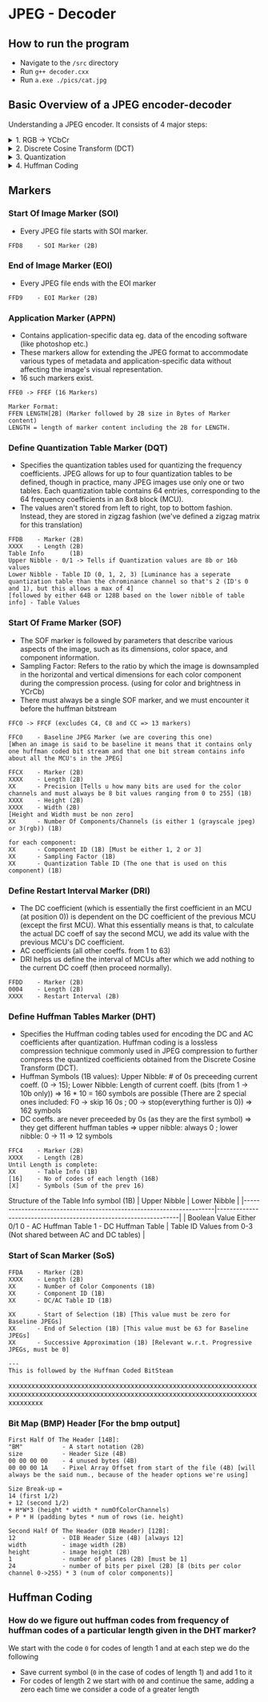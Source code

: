 # JPEG - Decoder

## How to run the program

- Navigate to the `/src` directory
- Run `g++ decoder.cxx`
- Run `a.exe ./pics/cat.jpg`

## Basic Overview of a JPEG encoder-decoder
Understanding a JPEG encoder. It consists of 4 major steps:

<details>
<summary>1. RGB → YCbCr</summary>

- YCbCr color space separates luminance (Y) from chrominance (Cb and Cr), allowing for more efficient compression. Human vision is more sensitive to changes in brightness (luminance) than to changes in color (chrominance). By subsampling the chrominance channels (Cb and Cr), JPEG encoders can reduce the data needed to represent the image while preserving visual quality.


- The image is broken up into 8x8 blocks of pixels called MCUs (minimum coded units). Since we have 3 channels (Y, Cr, Cb), we will have 3 sets of MCUs. These MCUs can be treated as individual MCUs and further steps can be performed on them.

</details>

<details>
<summary>2. Discrete Cosine Transform (DCT)</summary>

- Converts image from spatial domain -> frequency domain
- low-frequency images? -> when pixels are very similar to their neighbors ; high-frequency images? -> when pixels are very different from their neighbors
- Human visual perception is less sensitive to changes in high-frequency information compared to low-frequency information
- The DCT tends to concentrate most of the image energy in a small number of low-frequency coefficients, while high-frequency coefficients represent finer details. Since the low-frequency coefficients contain a significant portion of the image's energy, they are less aggressively quantized during compression to preserve important image features and overall structure.
</details>

<details>
<summary>3. Quantization</summary>

- Reduces the precision of the frequency coefficients obtained after the Discrete Cosine Transform (DCT). By dividing the DCT coefficients by values in a quantization matrix, many of these coefficients become smaller and can be approximated to zero.
- Quantization is often designed to exploit properties of human visual perception. ie. high-frequency components -> larger quantization coefficients and lower will have smaller
- This is irreversible. eg: 23 and 5 => 23/5 = 4 => 4 * 5 = 20 (we lost precision data)
- These values decide how much your image is compressed.
  
</details>

<details>
<summary>4. Huffman Coding</summary>

- more frequent coeffs -> smaller code length ; less frequent coeffs -> larger code length
- is stored in a zig-zag fashion because the lower triangle consists of the high-frequency components which are highly quantized and are often 0. These 0s can be grouped for efficient storage. 
  
</details>


## Markers

### Start Of Image Marker (SOI)
- Every JPEG file starts with SOI marker.
```
FFD8    - SOI Marker (2B)
```

### End of Image Marker (EOI)
 - Every JPEG file ends with the EOI marker
```
FFD9    - EOI Marker (2B)
```

### Application Marker (APPN)
- Contains application-specific data eg. data of the encoding software (like photoshop etc.)
- These markers allow for extending the JPEG format to accommodate various types of metadata and application-specific data without affecting the image's visual representation.
- 16 such markers exist. 
```
FFE0 -> FFEF (16 Markers)

Marker Format:
FFEN LENGTH[2B] (Marker followed by 2B size in Bytes of Marker content)
LENGTH = length of marker content including the 2B for LENGTH.

```

### Define Quantization Table Marker (DQT)
- Specifies the quantization tables used for quantizing the frequency coefficients. JPEG allows for up to four quantization tables to be defined, though in practice, many JPEG images use only one or two tables. Each quantization table contains 64 entries, corresponding to the 64 frequency coefficients in an 8x8 block (MCU).
- The values aren't stored from left to right, top to bottom fashion. Instead, they are stored in zigzag fashion (we've defined a zigzag matrix for this translation) 
```
FFDB    - Marker (2B)
XXXX    - Length (2B)
Table Info       (1B)
Upper Nibble - 0/1 -> Tells if Quantization values are 8b or 16b values
Lower Nibble - Table ID (0, 1, 2, 3) [Luminance has a seperate quantization table than the chrominance channel so that's 2 (ID's 0 and 1), but this allows a max of 4]
[followed by either 64B or 128B based on the lower nibble of table info] - Table Values
```

### Start Of Frame Marker (SOF)
- The SOF marker is followed by parameters that describe various aspects of the image, such as its dimensions, color space, and component information.
- Sampling Factor: Refers to the ratio by which the image is downsampled in the horizontal and vertical dimensions for each color component during the compression process. (using for color and brightness in YCrCb) 
- There must always be a single SOF marker, and we must encounter it before the huffman bitstream
```
FFC0 -> FFCF (excludes C4, C8 and CC => 13 markers)

FFC0    - Baseline JPEG Marker (we are covering this one)
[When an image is said to be baseline it means that it contains only one huffman coded bit stream and that one bit stream contains info about all the MCU's in the JPEG]

FFCX    - Marker (2B)
XXXX    - Length (2B)
XX      - Precision [Tells u how many bits are used for the color channels and must always be 8 bit values ranging from 0 to 255] (1B)
XXXX    - Height (2B)
XXXX    - Width (2B)
[Height and Width must be non zero]
XX      - Number Of Components/Channels (is either 1 (grayscale jpeg) or 3(rgb)) (1B)

for each component:
XX      - Component ID (1B) [Must be either 1, 2 or 3]
XX      - Sampling Factor (1B)
XX      - Quantization Table ID (The one that is used on this component) (1B)
```

### Define Restart Interval Marker (DRI)
- The DC coefficient (which is essentially the first coefficient in an MCU (at position 0)) is dependent on the DC coefficient of the previous MCU (except the first MCU). What this essentially means is that, to calculate the actual DC coeff of say the second MCU, we add its value with the previous MCU's DC coefficient.
- AC coefficients (all other coeffs. from 1 to 63)
- DRI helps us define the interval of MCUs after which we add nothing to the current DC coeff (then proceed normally).
```
FFDD    - Marker (2B)
0004    - Length (2B)
XXXX    - Restart Interval (2B)
```

### Define Huffman Tables Marker (DHT)
- Specifies the Huffman coding tables used for encoding the DC and AC coefficients after quantization. Huffman coding is a lossless compression technique commonly used in JPEG compression to further compress the quantized coefficients obtained from the Discrete Cosine Transform (DCT).
- Huffman Symbols (1B values): Upper Nibble: # of 0s preceeding current coeff. (0 -> 15); Lower Nibble: Length of current coeff. (bits (from 1 -> 10b only))
  => 16 * 10 = 160 symbols are possible (There are 2 special ones included: F0 -> skip 16 0s ; 00 -> stop(everything further is 0))
  => 162 symbols
- DC coeffs. are never preceeded by 0s (as they are the first symbol) => they get different huffman tables
  => upper nibble: always 0 ; lower nibble: 0 -> 11
  => 12 symbols
```
FFC4    - Marker (2B)
XXXX    - Length (2B)
Until Length is complete:
XX      - Table Info (1B)
[16]    - No of codes of each length (16B)
[X]     - Symbols (Sum of the prev 16)
```
Structure of the Table Info symbol (1B)
| Upper Nibble                                                        | Lower Nibble                                                     |
|---------------------------------------------------------------------|------------------------------------------------------------------|
| Boolean Value Either 0/1  0 - AC Huffman Table 1 - DC Huffman Table | Table ID   Values from 0-3 (Not shared between AC and DC tables) |


### Start of Scan Marker (SoS)
```
FFDA    - Marker (2B)
XXXX    - Length (2B)
XX      - Number of Color Components (1B)
XX      - Component ID (1B)
XX      - DC/AC Table ID (1B)

XX      - Start of Selection (1B) [This value must be zero for Baseline JPEGs]
XX      - End of Selection (1B) [This value must be 63 for Baseline JPEGs]
XX      - Successive Approximation (1B) [Relevant w.r.t. Progressive JPEGs, must be 0]

---
This is followed by the Huffman Coded BitSteam
```

xxxxxxxxxxxxxxxxxxxxxxxxxxxxxxxxxxxxxxxxxxxxxxxxxxxxxxxxxxxxxxxxxxxxxxxxxxxxxxxxxxxxxxxxxxxxxxxxxxxxxxxxxxxxxxxxxxxxxxxxxxxxxxxxxxxxxxxxxxx

### Bit Map (BMP) Header [For the bmp output]
```
First Half Of The Header [14B]:
"BM"           - A start notation (2B)
size           - Header Size (4B)
00 00 00 00    - 4 unused bytes (4B)
00 00 00 1A    - Pixel Array Offset from start of the file (4B) [will always be the said num., because of the header options we're using]

Size Break-up = 
14 (first 1/2)
+ 12 (second 1/2)
+ H*W*3 (height * width * numOfColorChannels)
+ P * H (padding bytes * num of rows (ie. height)

Second Half Of The Header (DIB Header) [12B]:
12             - DIB Header Size (4B) [always 12]
width          - image width (2B)
height         - image height (2B)
1              - number of planes (2B) [must be 1]
24             - number of bits per pixel (2B) [8 (bits per color channel 0->255) * 3 (num of color components)]
```

## Huffman Coding
### How do we figure out huffman codes from frequency of huffman codes of a particular length given in the DHT marker?
We start with the code ```0``` for codes of length 1 and at each step we do the following
* Save current symbol (```0``` in the case of codes of length 1) and add 1 to it
* For codes of length 2 we start with ```00``` and continue the same, adding a zero each time we consider a code of a greater length


